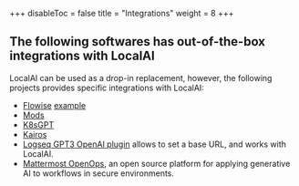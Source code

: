 
+++
disableToc = false
title = "Integrations"
weight = 8
+++

## The following softwares has out-of-the-box integrations with LocalAI

LocalAI can be used as a drop-in replacement, however, the following projects provides specific integrations with LocalAI:

- [Flowise](https://github.com/FlowiseAI/Flowise) [example](https://github.com/go-skynet/LocalAI/tree/master/examples/flowise)
- [Mods](https://github.com/charmbracelet/mods)
- [K8sGPT](https://k8sgpt.ai)
- [Kairos](https://kairos.io)
- [Logseq GPT3 OpenAI plugin](https://github.com/briansunter/logseq-plugin-gpt3-openai) allows to set a base URL, and works with LocalAI.
- [Mattermost OpenOps](https://openops.mattermost.com), an open source platform for applying generative AI to workflows in secure environments.
